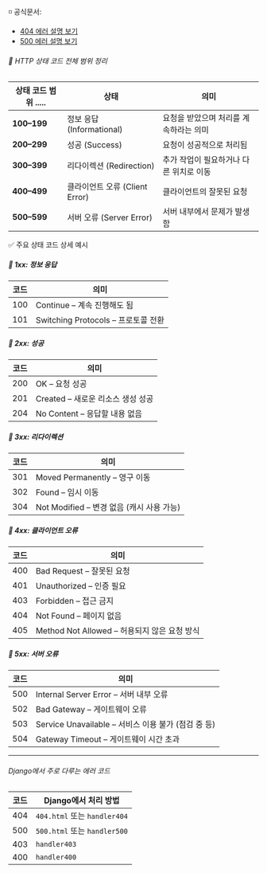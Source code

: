 ◽  공식문서: 
- [404 에러 설명 보기](https://docs.djangoproject.com/en/4.1/ref/views/#the-404-page-not-found-view)
- [500 에러 설명 보기](https://docs.djangoproject.com/en/4.1/ref/views/#the-500-server-error-view)

###### 🔹 HTTP 상태 코드 전체 범위 정리
| 상태 코드 범위   ..... | 상태                      | 의미                     |
| ---------------- | ----------------------- | ---------------------- |
| **100–199**      | 정보 응답 (Informational)   | 요청을 받았으며 처리를 계속하라는 의미  |
| **200–299**      | 성공 (Success)            | 요청이 성공적으로 처리됨          |
| **300–399**      | 리다이렉션 (Redirection)     | 추가 작업이 필요하거나 다른 위치로 이동 |
| **400–499**      | 클라이언트 오류 (Client Error) | 클라이언트의 잘못된 요청          |
| **500–599**      | 서버 오류 (Server Error)    | 서버 내부에서 문제가 발생함        |

✅ 주요 상태 코드 상세 예시

##### 🔹 1xx: 정보 응답
| 코드  | 의미                            |
| --- | ----------------------------- |
| 100 | Continue – 계속 진행해도 됨          |
| 101 | Switching Protocols – 프로토콜 전환 |

##### 🔹 2xx: 성공
| 코드  | 의미                      |
| --- | ----------------------- |
| 200 | OK – 요청 성공              |
| 201 | Created – 새로운 리소스 생성 성공 |
| 204 | No Content – 응답할 내용 없음  |

##### 🔹 3xx: 리다이렉션
| 코드  | 의미                              |
| --- | ------------------------------- |
| 301 | Moved Permanently – 영구 이동       |
| 302 | Found – 임시 이동                   |
| 304 | Not Modified – 변경 없음 (캐시 사용 가능) |


##### 🔹 4xx: 클라이언트 오류
| 코드  | 의미                                 |
| --- | ---------------------------------- |
| 400 | Bad Request – 잘못된 요청               |
| 401 | Unauthorized – 인증 필요               |
| 403 | Forbidden – 접근 금지                  |
| 404 | Not Found – 페이지 없음                 |
| 405 | Method Not Allowed – 허용되지 않은 요청 방식 |

##### 🔹 5xx: 서버 오류
| 코드  | 의미                                       |
| --- | ---------------------------------------- |
| 500 | Internal Server Error – 서버 내부 오류         |
| 502 | Bad Gateway – 게이트웨이 오류                   |
| 503 | Service Unavailable – 서비스 이용 불가 (점검 중 등) |
| 504 | Gateway Timeout – 게이트웨이 시간 초과            |

---

###### Django에서 주로 다루는 에러 코드
| 코드  | Django에서 처리 방법             |
| --- | -------------------------- |
| 404 | `404.html` 또는 `handler404` |
| 500 | `500.html` 또는 `handler500` |
| 403 | `handler403`               |
| 400 | `handler400`               |
